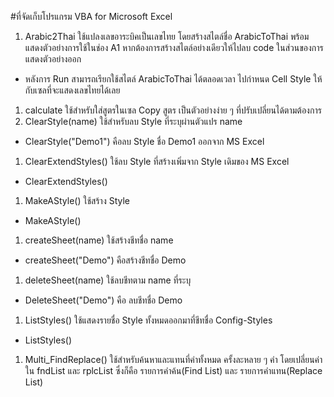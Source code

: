 #ที่จัดเก็บโปรแกรม VBA for Microsoft Excel
1. Arabic2Thai ใช้แปลงเลขอาระบิคเป็นเลขไทย โดยสร้างสไตล์ชื่อ ArabicToThai พร้อมแสดงตัวอย่างการใช้ในช่อง A1 หากต้องการสร้างสไตล์อย่างเดียวให้ไปลบ code ในส่วนของการแสดงตัวอย่างออก 
  * หลังการ Run สามารถเรียกใช้สไตล์ ArabicToThai ได้ตลอดเวลา ไปกำหนด Cell Style ให้กับเซลที่จะแสดงเลขไทยได้เลย
1. calculate ใช้สำหรับใส่สูตรในเซล Copy สูตร เป็นตัวอย่างง่าย ๆ ที่ปรับเปลี่ยนได้ตามต้องการ
1. ClearStyle(name) ใช้สำหรับลบ Style ที่ระบุผ่านตัวแปร name
  * ClearStyle("Demo1") คือลบ Style ชื่อ Demo1 ออกจาก MS Excel
1. ClearExtendStyles() ใช้ลบ Style ที่สร้างเพิ่มจาก Style เดิมของ MS Excel
  * ClearExtendStyles()
1. MakeAStyle() ใช้สร้าง Style
  * MakeAStyle()
1. createSheet(name) ใช้สร้างชีทชื่อ name
  * createSheet("Demo") คือสร้างชีทชื่อ Demo
1. deleteSheet(name) ใช้ลบชีทตาม name ที่ระบุ
  * DeleteSheet("Demo") คือ ลบชีทชื่อ Demo
1. ListStyles() ใช้แสดงรายชื่อ Style ทั้งหมดออกมาที่ชีทชื่อ Config-Styles
  * ListStyles() 
1. Multi_FindReplace() ใช้สำหรับค้นหาและแทนที่คำทั้งหมด ครั้งละหลาย ๆ คำ โดยเปลี่ยนค่าใน fndList และ rplcList ซึ่งก็คือ รายการคำค้น(Find List) และ รายการคำแทน(Replace List)
